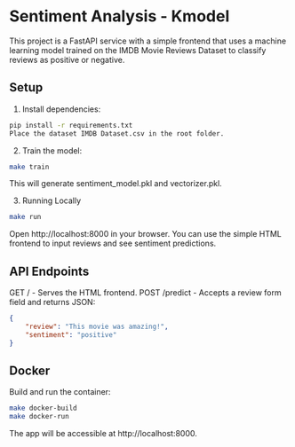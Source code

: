 # Sentiment Analysis - Kmodel

This project is a FastAPI service with a simple frontend that uses a machine learning model trained on the IMDB Movie Reviews Dataset to classify reviews as positive or negative.

## Setup

1. Install dependencies:

```bash
pip install -r requirements.txt
Place the dataset IMDB Dataset.csv in the root folder.
```

2. Train the model:

```bash
make train
```
This will generate sentiment_model.pkl and vectorizer.pkl.

3. Running Locally
```bash
make run
```
Open http://localhost:8000 in your browser. You can use the simple HTML frontend to input reviews and see sentiment predictions.

## API Endpoints
GET / - Serves the HTML frontend.
POST /predict - Accepts a review form field and returns JSON:

```json
{
    "review": "This movie was amazing!",
    "sentiment": "positive"
}
```

## Docker
Build and run the container:

```bash
make docker-build
make docker-run
```
The app will be accessible at http://localhost:8000.
